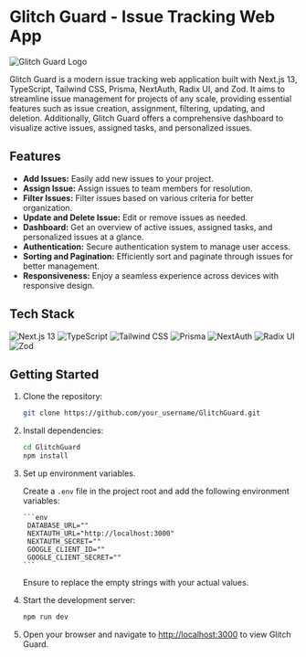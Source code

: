 # Glitch Guard - Issue Tracking Web App

![Glitch Guard Logo](link_to_logo)

Glitch Guard is a modern issue tracking web application built with Next.js 13, TypeScript, Tailwind CSS, Prisma, NextAuth, Radix UI, and Zod. It aims to streamline issue management for projects of any scale, providing essential features such as issue creation, assignment, filtering, updating, and deletion. Additionally, Glitch Guard offers a comprehensive dashboard to visualize active issues, assigned tasks, and personalized issues.

## Features

- **Add Issues:** Easily add new issues to your project.
- **Assign Issue:** Assign issues to team members for resolution.
- **Filter Issues:** Filter issues based on various criteria for better organization.
- **Update and Delete Issue:** Edit or remove issues as needed.
- **Dashboard:** Get an overview of active issues, assigned tasks, and personalized issues at a glance.
- **Authentication:** Secure authentication system to manage user access.
- **Sorting and Pagination:** Efficiently sort and paginate through issues for better management.
- **Responsiveness:** Enjoy a seamless experience across devices with responsive design.

## Tech Stack

![Next.js 13](https://img.shields.io/badge/Next.js%2013-000000?style=for-the-badge&logo=next.js&logoColor=white)
![TypeScript](https://img.shields.io/badge/TypeScript-3178C6?style=for-the-badge&logo=typescript&logoColor=white)
![Tailwind CSS](https://img.shields.io/badge/Tailwind%20CSS-38B2AC?style=for-the-badge&logo=tailwind-css&logoColor=white)
![Prisma](https://img.shields.io/badge/Prisma-2D3748?style=for-the-badge&logo=prisma&logoColor=white)
![NextAuth](https://img.shields.io/badge/NextAuth-000000?style=for-the-badge&logo=next.js&logoColor=white)
![Radix UI](https://img.shields.io/badge/Radix%20UI-646CFF?style=for-the-badge&logo=radix-ui&logoColor=white)
![Zod](https://img.shields.io/badge/Zod-FF3E00?style=for-the-badge&logo=zod&logoColor=white)

## Getting Started

1. Clone the repository:

    ```bash
    git clone https://github.com/your_username/GlitchGuard.git
    ```

2. Install dependencies:

    ```bash
    cd GlitchGuard
    npm install
    ```

3. Set up environment variables.

    Create a `.env` file in the project root and add the following environment variables:

       ```env
        DATABASE_URL=""
        NEXTAUTH_URL="http://localhost:3000"
        NEXTAUTH_SECRET=""
        GOOGLE_CLIENT_ID=""
        GOOGLE_CLIENT_SECRET=""
       ```
    
   Ensure to replace the empty strings with your actual values.

5. Start the development server:

    ```bash
    npm run dev
    ```

6. Open your browser and navigate to [http://localhost:3000](http://localhost:3000) to view Glitch Guard.

